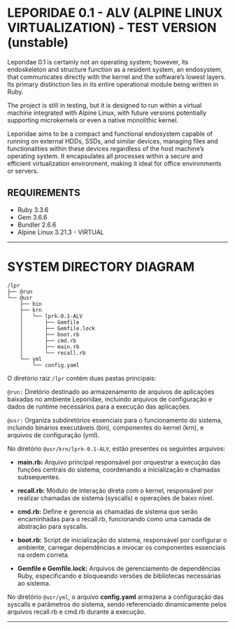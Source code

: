 # LEPORIDAE 0.1 - ALV (ALPINE LINUX VIRTUALIZATION) - TEST VERSION (unstable)

Leporidae 0.1 is certainly not an operating system; however, its endoskeleton and structure function as a resident system, an endosystem, that communicates directly with the kernel and the software’s lowest layers. Its primary distinction lies in its entire operational module being written in Ruby.

  The project is still in testing, but it is designed to run within a virtual machine integrated with Alpine Linux, with future versions potentially supporting microkernels or even a native monolithic kernel.

  Leporidae aims to be a compact and functional endosystem capable of running on external HDDs, SSDs, and similar devices, managing files and functionalities within these devices regardless of the host machine’s operating system. It encapsulates all processes within a secure and efficient virtualization environment, making it ideal for office environments or servers.

## REQUIREMENTS
- Ruby 3.3.6
- Gem 3.6.6
- Bundler 2.6.6
- Alpine Linux 3.21.3 - VIRTUAL

---

# SYSTEM DIRECTORY DIAGRAM

```
/lpr
├── @run
└── @usr
    ├── bin
    ├── krn
    │   └── lprk-0.1-ALV
    │       ├── Gemfile
    │       ├── Gemfile.lock
    │       ├── boot.rb
    │       ├── cmd.rb
    │       ├── main.rb
    │       └── recall.rb
    └── yml
        └── config.yaml
```

O diretório raiz ``/lpr`` contém duas pastas principais:

``@run:`` Diretório destinado ao armazenamento de arquivos de aplicações baixadas no ambiente Leporidae, incluindo arquivos de configuração e dados de runtime necessários para a execução das aplicações.

``@usr:`` Organiza subdiretórios essenciais para o funcionamento do sistema, incluindo binários executáveis (bin), componentes do kernel (krn), e arquivos de configuração (yml).

No diretório ``@usr/krn/lprk-0.1-ALV``, estão presentes os seguintes arquivos:

 - **main.rb:** Arquivo principal responsável por orquestrar a execução das funções centrais do sistema, coordenando a inicialização e chamadas subsequentes.

 - **recall.rb:** Módulo de interação direta com o kernel, responsável por realizar chamadas de sistema (syscalls) e operações de baixo nível.

 - **cmd.rb:** Define e gerencia as chamadas de sistema que serão encaminhadas para o recall.rb, funcionando como uma camada de abstração para syscalls.

 - **boot.rb:** Script de inicialização do sistema, responsável por configurar o ambiente, carregar dependências e invocar os componentes essenciais na ordem correta.

 - **Gemfile e Gemfile.lock:** Arquivos de gerenciamento de dependências Ruby, especificando e bloqueando versões de bibliotecas necessárias ao sistema.

No diretório ``@usr/yml``, o arquivo **config.yaml** armazena a configuração das syscalls e parâmetros do sistema, sendo referenciado dinamicamente pelos arquivos recall.rb e cmd.rb durante a execução.

---
